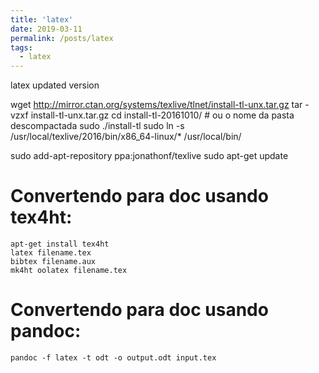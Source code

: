 ```yaml
---
title: 'latex'
date: 2019-03-11
permalink: /posts/latex
tags:
  - latex
---
```



latex updated version 

wget http://mirror.ctan.org/systems/texlive/tlnet/install-tl-unx.tar.gz
tar -vzxf install-tl-unx.tar.gz 
cd install-tl-20161010/ # ou o nome da pasta descompactada
sudo ./install-tl
sudo ln -s /usr/local/texlive/2016/bin/x86_64-linux/* /usr/local/bin/


sudo add-apt-repository ppa:jonathonf/texlive
sudo apt-get update


# Convertendo para doc usando tex4ht:
    
    apt-get install tex4ht
    latex filename.tex
    bibtex filename.aux
    mk4ht oolatex filename.tex

# Convertendo para doc usando pandoc:

    pandoc -f latex -t odt -o output.odt input.tex
